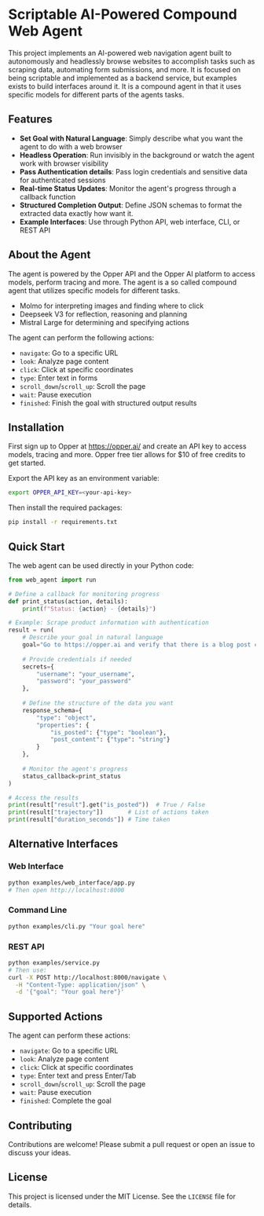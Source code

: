 # Scriptable AI-Powered Compound Web Agent

This project implements an AI-powered web navigation agent built to autonomously and headlessly browse websites to accomplish tasks such as scraping data, automating form submissions, and more. It is focused on being scriptable and implemented as a backend service, but examples exists to build interfaces around it. It is a compound agent in that it uses specific models for different parts of the agents tasks.

## Features

- **Set Goal with Natural Language**: Simply describe what you want the agent to do with a web browser
- **Headless Operation**: Run invisibly in the background or watch the agent work with browser visibility
- **Pass Authentication details**: Pass login credentials and sensitive data for authenticated sessions
- **Real-time Status Updates**: Monitor the agent's progress through a callback function
- **Structured Completion Output**: Define JSON schemas to format the extracted data exactly how want it. 
- **Example Interfaces**: Use through Python API, web interface, CLI, or REST API

## About the Agent

The agent is powered by the Opper API and the Opper AI platform to access models, perform tracing and more. The agent is a so called compound agent that utilizes specific models for different tasks.

* Molmo for interpreting images and finding where to click
* Deepseek V3 for reflection, reasoning and planning
* Mistral Large for determining and specifying actions

The agent can perform the following actions:
* `navigate`: Go to a specific URL
* `look`: Analyze page content
* `click`: Click at specific coordinates
* `type`: Enter text in forms 
* `scroll_down`/`scroll_up`: Scroll the page
* `wait`: Pause execution
* `finished`: Finish the goal with structured output results

## Installation

First sign up to Opper at https://opper.ai/ and create an API key to access models, tracing and more. Opper free tier allows for $10 of free credits to get started.

Export the API key as an environment variable:

```bash
export OPPER_API_KEY=<your-api-key>
```

Then install the required packages:

```bash
pip install -r requirements.txt
```

## Quick Start

The web agent can be used directly in your Python code:

```python
from web_agent import run

# Define a callback for monitoring progress
def print_status(action, details):
    print(f"Status: {action} - {details}")

# Example: Scrape product information with authentication
result = run(
    # Describe your goal in natural language
    goal="Go to https://opper.ai and verify that there is a blog post covering DeepSeek-R1 there",
    
    # Provide credentials if needed
    secrets={
        "username": "your_username",
        "password": "your_password"
    },
    
    # Define the structure of the data you want
    response_schema={
        "type": "object",
        "properties": {
            "is_posted": {"type": "boolean"},
            "post_content": {"type": "string"}
        }
    },
    
    # Monitor the agent's progress
    status_callback=print_status
)

# Access the results
print(result["result"].get("is_posted"))  # True / False
print(result["trajectory"])       # List of actions taken
print(result["duration_seconds"]) # Time taken
```

## Alternative Interfaces

### Web Interface
```bash
python examples/web_interface/app.py
# Then open http://localhost:8000
```

### Command Line
```bash
python examples/cli.py "Your goal here"
```

### REST API
```bash
python examples/service.py
# Then use:
curl -X POST http://localhost:8000/navigate \
  -H "Content-Type: application/json" \
  -d '{"goal": "Your goal here"}'
```

## Supported Actions

The agent can perform these actions:
- `navigate`: Go to a specific URL
- `look`: Analyze page content
- `click`: Click at specific coordinates
- `type`: Enter text and press Enter/Tab
- `scroll_down`/`scroll_up`: Scroll the page
- `wait`: Pause execution
- `finished`: Complete the goal

## Contributing

Contributions are welcome! Please submit a pull request or open an issue to discuss your ideas.

## License

This project is licensed under the MIT License. See the `LICENSE` file for details.